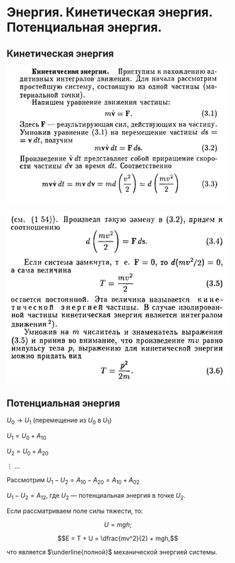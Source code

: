 # Энергия. Кинетическая энергия. Потенциальная энергия.
## Кинетическая энергия
![Понятие кинетической энергии](image1_energy.jpg)

![Основные формулы кинетической энергии](image2_energy.jpg)

## Потенциальная энергия
$U_0 \rightarrow U_1$ (перемещение из $U_0$ в $U_1$)

$U_1 = U_0 + A_{10}$

$U_2 = U_0 + A_{20}$

$\vdots \ \ldots$

Рассмотрим $U_1 - U_2 = A_{10} - A_{20} = A_{10} + A_{02}$

$U_1 - U_2 = A_{12}$, где $U_2$ — потенциальная энергия в точке $U_2$. 

Если рассматриваем поле силы тяжести, то:

$$U = mgh;$$

$$E = T + U = \dfrac{mv^2}{2} + mgh,$$ 

что является $\underline{полной}$ механической энергией системы. 